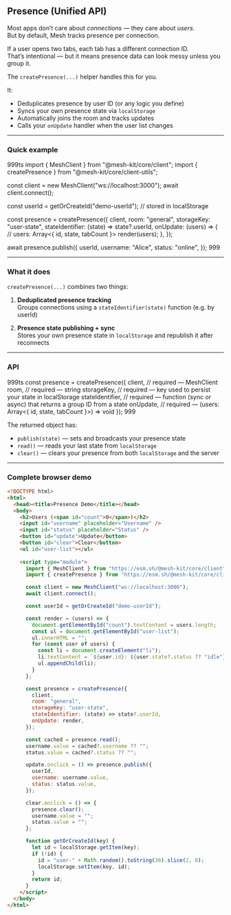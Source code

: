 ## Presence (Unified API)

Most apps don’t care about *connections* — they care about *users*.  
But by default, Mesh tracks presence per connection.

If a user opens two tabs, each tab has a different connection ID.  
That’s intentional — but it means presence data can look messy unless you group it.

The `createPresence(...)` helper handles this for you.

It:

- Deduplicates presence by user ID (or any logic you define)
- Syncs your own presence state via `localStorage`
- Automatically joins the room and tracks updates
- Calls your `onUpdate` handler when the user list changes

---

### Quick example

999ts
import { MeshClient } from "@mesh-kit/core/client";
import { createPresence } from "@mesh-kit/core/client-utils";

const client = new MeshClient("ws://localhost:3000");
await client.connect();

const userId = getOrCreateId("demo-userId"); // stored in localStorage

const presence = createPresence({
  client,
  room: "general",
  storageKey: "user-state",
  stateIdentifier: (state) => state?.userId,
  onUpdate: (users) => {
    // users: Array<{ id, state, tabCount }>
    render(users);
  },
});

await presence.publish({
  userId,
  username: "Alice",
  status: "online",
});
999

---

### What it does

`createPresence(...)` combines two things:

1. **Deduplicated presence tracking**  
   Groups connections using a `stateIdentifier(state)` function (e.g. by userId)

2. **Presence state publishing + sync**  
   Stores your own presence state in `localStorage` and republish it after reconnects

---

### API

999ts
const presence = createPresence({
  client,              // required — MeshClient
  room,                // required — string
  storageKey,          // required — key used to persist your state in localStorage
  stateIdentifier,     // required — function (sync or async) that returns a group ID from a state
  onUpdate,            // required — (users: Array<{ id, state, tabCount }>) => void
});
999

The returned object has:

- `publish(state)` — sets and broadcasts your presence state
- `read()` — reads your last state from `localStorage`
- `clear()` — clears your presence from both `localStorage` and the server

---

### Complete browser demo

```html
<!DOCTYPE html>
<html>
  <head><title>Presence Demo</title></head>
  <body>
    <h2>Users (<span id="count">0</span>)</h2>
    <input id="username" placeholder="Username" />
    <input id="status" placeholder="Status" />
    <button id="update">Update</button>
    <button id="clear">Clear</button>
    <ul id="user-list"></ul>
    
    <script type="module">
      import { MeshClient } from "https://esm.sh/@mesh-kit/core/client";
      import { createPresence } from "https://esm.sh/@mesh-kit/core/client-utils";

      const client = new MeshClient("ws://localhost:3000");
      await client.connect();

      const userId = getOrCreateId("demo-userId");

      const render = (users) => {
        document.getElementById("count").textContent = users.length;
        const ul = document.getElementById("user-list");
        ul.innerHTML = "";
        for (const user of users) {
          const li = document.createElement("li");
          li.textContent = `${user.id}: ${user.state?.status ?? "idle"} (tabs: ${user.tabCount})`;
          ul.appendChild(li);
        }
      };

      const presence = createPresence({
        client,
        room: "general",
        storageKey: "user-state",
        stateIdentifier: (state) => state?.userId,
        onUpdate: render,
      });

      const cached = presence.read();
      username.value = cached?.username ?? "";
      status.value = cached?.status ?? "";

      update.onclick = () => presence.publish({
        userId,
        username: username.value,
        status: status.value,
      });

      clear.onclick = () => {
        presence.clear();
        username.value = "";
        status.value = "";
      };

      function getOrCreateId(key) {
        let id = localStorage.getItem(key);
        if (!id) {
          id = "user-" + Math.random().toString(36).slice(2, 8);
          localStorage.setItem(key, id);
        }
        return id;
      }
    </script>
  </body>
</html>
